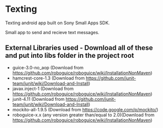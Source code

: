 Texting
=========

Texting android app built on Sony Small Apps SDK.

Small app to send and recieve text messages.

External Libraries used - Download all of these and put into libs folder in the project root
--------------------------

- guice-3.0-no_aop (Download from <https://github.com/roboguice/roboguice/wiki/InstallationNonMaven>)
- hamcrest-core-1.3 (Download from <https://github.com/junit-team/junit/wiki/Download-and-Install>)
- javax.inject-1 (Download from <https://github.com/roboguice/roboguice/wiki/InstallationNonMaven>)
- junit-4.11 (Download from <https://github.com/junit-team/junit/wiki/Download-and-Install>) 
- mockito-all-1.9.5 (Download from <https://code.google.com/p/mockito/>)
- roboguice-x.x (any version greater than/equal to 2.0)(Download from <https://github.com/roboguice/roboguice/wiki/InstallationNonMaven>)
 

